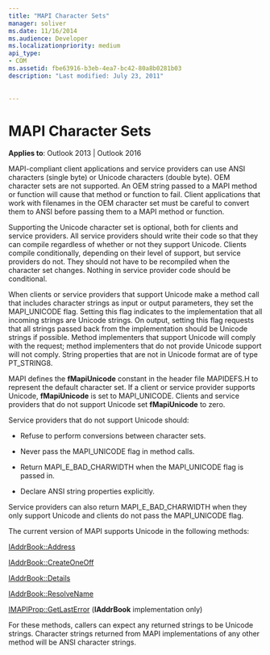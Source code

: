 ```yaml
---
title: "MAPI Character Sets"
manager: soliver
ms.date: 11/16/2014
ms.audience: Developer
ms.localizationpriority: medium
api_type:
- COM
ms.assetid: fbe63916-b3eb-4ea7-bc42-80a8b0281b03
description: "Last modified: July 23, 2011"
 
 
---
```


# MAPI Character Sets

  
  
**Applies to**: Outlook 2013 | Outlook 2016 
  
MAPI-compliant client applications and service providers can use ANSI characters (single byte) or Unicode characters (double byte). OEM character sets are not supported. An OEM string passed to a MAPI method or function will cause that method or function to fail. Client applications that work with filenames in the OEM character set must be careful to convert them to ANSI before passing them to a MAPI method or function.
  
Supporting the Unicode character set is optional, both for clients and service providers. All service providers should write their code so that they can compile regardless of whether or not they support Unicode. Clients compile conditionally, depending on their level of support, but service providers do not. They should not have to be recompiled when the character set changes. Nothing in service provider code should be conditional. 
  
When clients or service providers that support Unicode make a method call that includes character strings as input or output parameters, they set the MAPI_UNICODE flag. Setting this flag indicates to the implementation that all incoming strings are Unicode strings. On output, setting this flag requests that all strings passed back from the implementation should be Unicode strings if possible. Method implementers that support Unicode will comply with the request; method implementers that do not provide Unicode support will not comply. String properties that are not in Unicode format are of type PT_STRING8.
  
MAPI defines the **fMapiUnicode** constant in the header file MAPIDEFS.H to represent the default character set. If a client or service provider supports Unicode, **fMapiUnicode** is set to MAPI_UNICODE. Clients and service providers that do not support Unicode set **fMapiUnicode** to zero. 
  
Service providers that do not support Unicode should:
  
- Refuse to perform conversions between character sets.
    
- Never pass the MAPI_UNICODE flag in method calls.
    
- Return MAPI_E_BAD_CHARWIDTH when the MAPI_UNICODE flag is passed in.
    
- Declare ANSI string properties explicitly. 
    
Service providers can also return MAPI_E_BAD_CHARWIDTH when they only support Unicode and clients do not pass the MAPI_UNICODE flag. 
  
 The current version of MAPI supports Unicode in the following methods: 
  
[IAddrBook::Address](iaddrbook-address.md)
  
[IAddrBook::CreateOneOff](iaddrbook-createoneoff.md)
  
[IAddrBook::Details](iaddrbook-details.md)
  
[IAddrBook::ResolveName](iaddrbook-resolvename.md)
  
[IMAPIProp::GetLastError](imapiprop-getlasterror.md) (**IAddrBook** implementation only) 
  
For these methods, callers can expect any returned strings to be Unicode strings. Character strings returned from MAPI implementations of any other method will be ANSI character strings.
  

